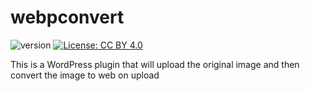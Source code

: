 # webpconvert
![version](https://badgen.net/static/V/1.1.0/)
[![License: CC BY 4.0](https://img.shields.io/badge/License-CC_BY_4.0-lightgrey.svg)](https://creativecommons.org/licenses/by/4.0/)

This is a WordPress plugin that will upload the original image and then convert the image to web on upload
